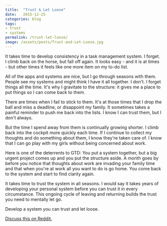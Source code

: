 ```yaml
---
title:  "Trust & Let Loose"
date:   2015-12-25
categories: blog
tags:
- trust
- systems
permalink: /trust-let-loose/
image: /assets/posts/Trust-and-Let-Loose.jpg
---
```

It takes time to develop consistency in a task management system. I forget. I climb back on the horse, but fall off again. It looks easy - and it is at times - but other times it feels like one more item on my to-do list.
<!--more-->

All of the apps and systems are nice, but I go through seasons with them. People see my systems and might think I have it all together. I don't. I forget things all the time. It's why I gravitate to the structure: it gives me a place to put things so I can come back to them.

There are times when I fail to stick to them. It's at those times that I drop the ball and miss a deadline, or disappoint my family. It sometimes takes a painful reminder to push me back into the lists. I know I can trust them, but I don't always.

But the time I spend away from them is continually growing shorter. I climb back into the cockpit more quickly each time. If I continue to collect my thoughts and do something about them, I know they're taken care of. I know that I can go play with my girls without being concerned about work.

Here is one of the deterrents to GTD: You put a system together, but a big urgent project comes up and you put the structure aside. A month goes by before you notice that thoughts about work are invading your family time and that when you're at work all you want to do is go home. You come back to the system and start to find clarity again.

It takes time to trust the system in all seasons. I would say it takes years of developing your personal system before you can trust it in every circumstance. This ongoing cycle of leaving and returning builds the trust you need to mentally let go. 

Develop a system you can trust and let loose.

[Discuss this on Reddit.](https://www.reddit.com/r/joebuhlig/comments/3y6fxb/trust_let_loose/)